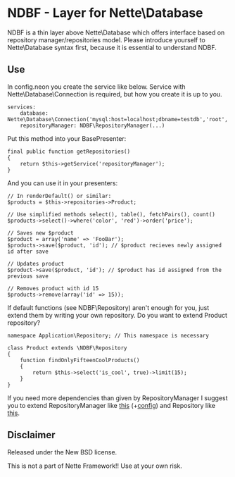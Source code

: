 NDBF - Layer for Nette\Database
===============================

NDBF is a thin layer above Nette\Database which offers interface based on repository manager/repositories model.
Please introduce yourself to Nette\Database syntax first, because it is essential to understand NDBF.

Use
---
In config.neon you create the service like below. Service with Nette\Database\Connection is required, but how you create it is up to you.

    services:
        database: Nette\Database\Connection('mysql:host=localhost;dbname=testdb','root','toor')
        repositoryManager: NDBF\RepositoryManager(...)


Put this method into your BasePresenter:

    final public function getRepositories()
    {
        return $this->getService('repositoryManager');
    }


And you can use it in your presenters:

    // In renderDefault() or similar:
    $products = $this->repositories->Product;

    // Use simplified methods select(), table(), fetchPairs(), count()
    $products->select()->where('color', 'red')->order('price');

    // Saves new $product
    $product = array('name' => 'FooBar');
    $products->save($product, 'id'); // $product recieves newly assigned id after save

    // Updates product
    $product->save($product, 'id'); // $product has id assigned from the previous save

    // Removes product with id 15
    $products->remove(array('id' => 15));


If default functions (see NDBF\Repository) aren't enough for you, just extend them by writing your own repository.
Do you want to extend Product repository?

    namespace Application\Repository; // This namespace is necessary

    class Product extends \NDBF\Repository
    {
        function findOnlyFifteenCoolProducts()
        {
            return $this->select('is_cool', true)->limit(15);
        }
    }

If you need more dependencies than given by RepositoryManager I suggest you to extend
RepositoryManager like [this](https://github.com/OndrejSlamecka/CoolMS/blob/dev/app/commons/models/RepositoryManager.php) (+[config](https://github.com/OndrejSlamecka/CoolMS/blob/dev/app/config/config.neon#L31))
and Repository like [this](https://github.com/OndrejSlamecka/CoolMS/blob/dev/app/BackendCore/MenuModule/models/Repositories/Menuitem.php#L18).


Disclaimer
----------
Released under the New BSD license.

This is not a part of Nette Framework!! Use at your own risk.


